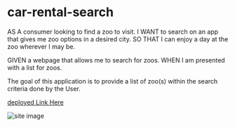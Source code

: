 # car-rental-search

AS A consumer looking to find a zoo to visit.
I WANT to search on an app that gives me zoo options in a desired city.
SO THAT I can enjoy a day at the zoo wherever I may be.

GIVEN a webpage that allows me to search for zoos.
WHEN I am presented with a list for zoos.

The goal of this application is to provide a list of zoo(s) within the search criteria done by the User.



[deployed Link Here]()

![site image]()
